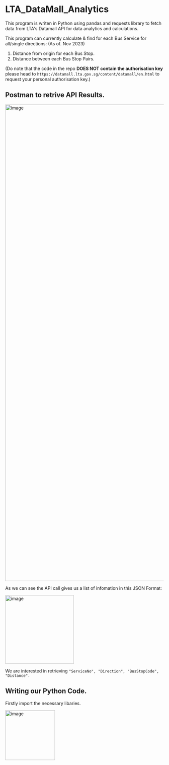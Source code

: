 # LTA_DataMall_Analytics

This program is writen in Python using pandas and requests library to fetch data from LTA's Datamall API for data analytics and calculations. 

This program can currently calculate & find for each Bus Service for all/single directions: (As of. Nov 2023)
1. Distance from origin for each Bus Stop.
2. Distance between each Bus Stop Pairs.

(Do note that the code in the repo **DOES NOT contain the authorisation key** please head to `https://datamall.lta.gov.sg/content/datamall/en.html` to request your personal authorisation key.)

## Postman to retrive API Results.
<img width="1515" alt="image" src="https://github.com/caizhitan/Bus_Retrival_API/assets/150103035/054151dd-faa7-4207-8d0f-497bb3ca5e26">

As we can see the API call gives us a list of infomation in this JSON Format:

<img width="218" alt="image" src="https://github.com/caizhitan/Bus_Retrival_API/assets/150103035/1328be07-cc66-4c24-a638-68fb3f54090e">

We are interested in retrieving `"ServiceNo", "Direction", "BusStopCode", "Distance".`

## Writing our Python Code.
Firstly import the necessary libaries. 

<img width="158" alt="image" src="https://github.com/caizhitan/Bus_Retrival_API/assets/150103035/643a58a3-b149-4601-b232-7a5f04098af3">
